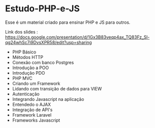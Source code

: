 # Estudo-PHP-e-JS
Esse é um material criado para ensinar PHP e JS para outros.

Link dos slides : https://docs.google.com/presentation/d/1Gx3B83veqp4ax_TQ83Fz_Sl-qg24whSc7i9DvsXPR58/edit?usp=sharing
- PHP Básico
- Métodos HTTP
- Conexão com banco Postgres
- Introdução a POO
- Introdução PDO
- PHP MVC
- Criando um Framework
- Lidando com transição de dados para VIEW
- Autenticação
- Integrando Javascript na aplicação
- Entendedo o AJAX
- Integração de API's
- Framework Laravel
- Frameworks Javascript
